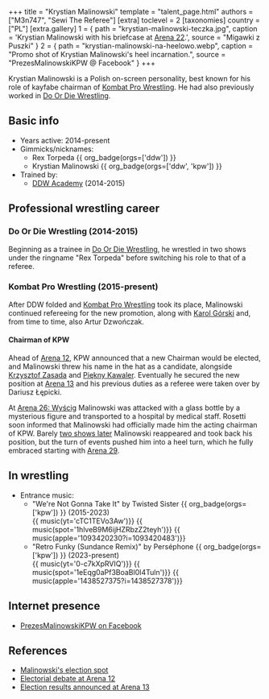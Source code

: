 +++
title = "Krystian Malinowski"
template = "talent_page.html"
authors = ["M3n747", "Sewi The Referee"]
[extra]
toclevel = 2
[taxonomies]
country = ["PL"]
[extra.gallery]
1 = { path = "krystian-malinowski-teczka.jpg", caption = 'Krystian Malinowski with his briefcase at [Arena 22](@/e/kpw/2023-05-19-kpw-arena-22.md).', source = "Migawki z Puszki" }
2 = { path = "krystian-malinowski-na-heelowo.webp", caption = "Promo shot of Krystian Malinowski's heel incarnation.", source = "PrezesMalinowskiKPW @ Facebook" }
+++

Krystian Malinowski is a Polish on-screen personality, best known for his role of kayfabe chairman of [Kombat Pro Wrestling](@/o/kpw.md). He had also previously worked in [Do Or Die Wrestling](@/o/ddw.md).

## Basic info

* Years active: 2014-present
* Gimmicks/nicknames:
  - Rex Torpeda {{ org_badge(orgs=['ddw']) }}
  - Krystian Malinowski {{ org_badge(orgs=['ddw', 'kpw']) }}
* Trained by:
  - [DDW Academy](@/w/ddw-academy.md) (2014-2015)

## Professional wrestling career

### Do Or Die Wrestling (2014-2015)

Beginning as a trainee in [Do Or Die Wrestling](@/o/ddw.md), he wrestled in two shows under the ringname "Rex Torpeda" before switching his role to that of a referee.

### Kombat Pro Wrestling (2015-present)

After DDW folded and [Kombat Pro Wrestling](@/o/kpw.md) took its place, Malinowski continued refereeing for the new promotion, along with [Karol Górski](@/w/iskra.md) and, from time to time, also Artur Dzwończak.

#### Chairman of KPW

Ahead of [Arena 12](@/e/kpw/2019-01-19-kpw-arena-12.md), KPW announced that a new Chairman would be elected, and Malinowski threw his name in the hat as a candidate, alongside [Krzysztof Zasada](@/w/krzysztof-zasada.md) and [Piękny Kawaler](@/w/piekny-kawaler.md).
Eventually he secured the new position at [Arena 13](@/e/kpw/2019-04-05-kpw-arena-13.md) and his previous duties as a referee were taken over by Dariusz Łępicki.

At [Arena 26: Wyścig](@/e/kpw/2024-11-15-kpw-arena-26.md) Malinowski was attacked with a glass bottle by a mysterious figure and transported to a hospital by medical staff. Rosetti soon informed that  Malinowski had officially made him the acting chairman of KPW. Barely [two shows later](@/e/kpw/2025-04-11-kpw-arena-28.md) Malinowski reappeared and took back his position, but the turn of events pushed him into a heel turn, which he fully embraced starting with [Arena 29](@/e/kpw/2025-06-20-kpw-arena-29.md).

## In wrestling

* Entrance music:
  - "We're Not Gonna Take It" by Twisted Sister
    {{ org_badge(orgs=['kpw']) }} (2015-2023) <br>
    {{ music(yt='cTC1TEVo3Aw')}}
    {{ music(spot='1hlveB9M6ijHZRbzZ2teyh')}}
    {{ music(apple='1093420230?i=1093420483')}}
  - "Retro Funky (Sundance Remix)" by Perséphone
    {{ org_badge(orgs=['kpw']) }} (2023-present) <br>
    {{ music(yt='0-c7kXpRVIQ')}}
    {{ music(spot='1eEqg0aPf3BoaBl0I4Tuln')}}
    {{ music(apple='1438527375?i=1438527378')}}

## Internet presence

* [PrezesMalinowskiKPW on Facebook](https://www.facebook.com/PrezesMalinowskiKPW/)

## References

* [Malinowski's election spot](https://www.youtube.com/watch?v=gMZ7cTC5HLo)
* [Electorial debate at Arena 12](https://www.youtube.com/watch?v=X55YrndRQeo)
* [Election results announced at Arena 13](https://www.youtube.com/watch?v=VohxgOEblPE)
